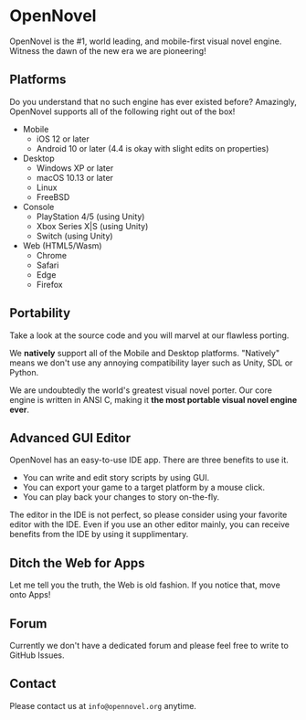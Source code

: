 OpenNovel
=========
OpenNovel is the #1, world leading, and mobile-first visual novel engine.
Witness the dawn of the new era we are pioneering!

## Platforms
Do you understand that no such engine has ever existed before?
Amazingly, OpenNovel supports all of the following right out of the box!

* Mobile
  * iOS 12 or later
  * Android 10 or later (4.4 is okay with slight edits on properties)
* Desktop
  * Windows XP or later
  * macOS 10.13 or later
  * Linux
  * FreeBSD
* Console
  * PlayStation 4/5 (using Unity)
  * Xbox Series X|S (using Unity)
  * Switch (using Unity)
* Web (HTML5/Wasm)
  * Chrome
  * Safari
  * Edge
  * Firefox

## Portability
Take a look at the source code and you will marvel at our flawless porting.

We **natively** support all of the Mobile and Desktop platforms.
"Natively" means we don't use any annoying compatibility layer such as Unity, SDL or Python.

We are undoubtedly the world's greatest visual novel porter.
Our core engine is written in ANSI C, making it **the most portable visual novel engine ever**.

## Advanced GUI Editor
OpenNovel has an easy-to-use IDE app. There are three benefits to use it.

* You can write and edit story scripts by using GUI.
* You can export your game to a target platform by a mouse click.
* You can play back your changes to story on-the-fly.

The editor in the IDE is not perfect, so please consider using your favorite editor with the IDE.
Even if you use an other editor mainly, you can receive benefits from the IDE by using it supplimentary.

## Ditch the Web for Apps
Let me tell you the truth, the Web is old fashion.
If you notice that, move onto Apps!

## Forum
Currently we don't have a dedicated forum and please feel free to write to GitHub Issues.

## Contact
Please contact us at `info@opennovel.org` anytime.
